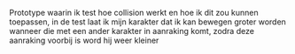 Prototype waarin ik test hoe collision werkt en hoe ik dit zou kunnen toepassen, in de test laat ik mijn karakter dat ik kan bewegen groter worden wanneer die met een ander karakter in aanraking komt, zodra deze aanraking voorbij is word hij weer kleiner
